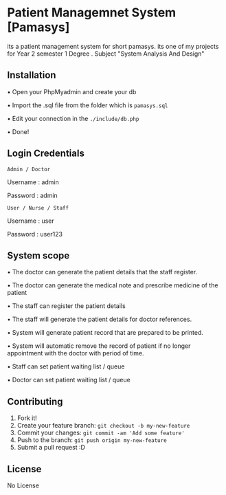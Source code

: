 # Patient Managemnet System [Pamasys]

its a patient management system for short pamasys. its one of my projects for Year 2 semester 1 Degree . 
Subject "System Analysis And Design"

## Installation

  •	Open your PhpMyadmin and create your db
  
  •	Import the .sql file from the folder which is `pamasys.sql`
  
  •	Edit your connection in the `./include/db.php`
  
  •	Done!


## Login Credentials 

`Admin / Doctor`

Username : admin

Password : admin


`User / Nurse / Staff`

Username : user

Password : user123



## System scope

•	The doctor can generate the patient details that the staff register.

•	The doctor can generate the medical note and prescribe medicine of the patient

•	The staff can register the patient details

•	The staff will generate the patient details for doctor references.

•	System will generate patient record that are prepared to be printed.

•	System will automatic remove the record of patient if no longer appointment with the doctor with period of time.

•	Staff can set patient waiting list / queue

•	Doctor can set patient waiting list / queue




## Contributing

1. Fork it!
2. Create your feature branch: `git checkout -b my-new-feature`
3. Commit your changes: `git commit -am 'Add some feature'`
4. Push to the branch: `git push origin my-new-feature`
5. Submit a pull request :D


## License

No License
